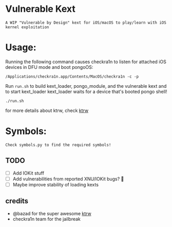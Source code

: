 # Vulnerable Kext
    A WIP "Vulnerable by Design" kext for iOS/macOS to play/learn with iOS kernel exploitation

# Usage:

Running the following command causes checkra1n to listen for attached iOS devices in DFU mode and boot pongoOS:
~~~
/Applications/checkra1n.app/Contents/MacOS/checkra1n -c -p
~~~

Run `run.sh` to build kext_loader, pongo_module, and the vulnerable kext and to start kext_loader
kext_loader waits for a device that's booted pongo shell!

~~~
./run.sh
~~~

for more details about ktrw, check [ktrw](https://github.com/googleprojectzero/ktrw)

# Symbols:
    Check symbols.py to find the required symbols!

## TODO
- [ ] Add IOKit stuff
- [ ] Add vulnerabilities from reported XNU/IOKit bugs? 🤔
- [ ] Maybe improve stability of loading kexts

## credits
- @bazad for the super awesome [ktrw](https://github.com/googleprojectzero/ktrw)
- checkra1n team for the jailbreak
